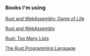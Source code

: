 ### Books I'm using

[Rust and WebAssembly: Game of Life](https://rustwasm.github.io/book/game-of-life/introduction.html#who-is-this-tutorial-for)

[Rust and WebAssembly](https://rustwasm.github.io/docs/book/)

[Rust: Too Many Lists](https://rust-unofficial.github.io/too-many-lists/)

[The Rust Programming Language](https://doc.rust-lang.org/book/ch01-01-installation.html)

